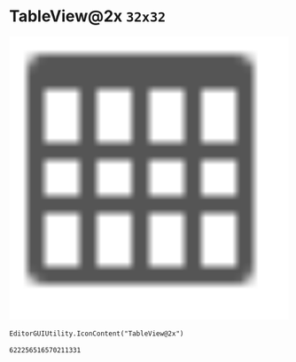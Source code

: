 # TableView@2x `32x32`
<img src="/img/TableView@2x.png" width=512 height=512>

``` CSharp
EditorGUIUtility.IconContent("TableView@2x")
```
```
622256516570211331
```
